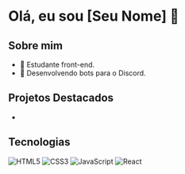 # Olá, eu sou [Seu Nome] 👋

## Sobre mim
- 🌱 Estudante front-end.
- 🤖 Desenvolvendo bots para o Discord.

## Projetos Destacados
-

## Tecnologias
![HTML5](https://img.shields.io/badge/-HTML5-000?&logo=HTML5)
![CSS3](https://img.shields.io/badge/-CSS3-000?&logo=CSS3)
![JavaScript](https://img.shields.io/badge/-JavaScript-000?&logo=JavaScript)
![React](https://img.shields.io/badge/-React-000?&logo=React)
